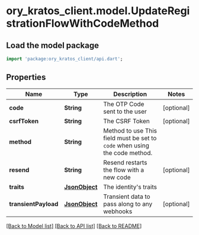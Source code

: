 # ory_kratos_client.model.UpdateRegistrationFlowWithCodeMethod

## Load the model package
```dart
import 'package:ory_kratos_client/api.dart';
```

## Properties
Name | Type | Description | Notes
------------ | ------------- | ------------- | -------------
**code** | **String** | The OTP Code sent to the user | [optional] 
**csrfToken** | **String** | The CSRF Token | [optional] 
**method** | **String** | Method to use  This field must be set to `code` when using the code method. | 
**resend** | **String** | Resend restarts the flow with a new code | [optional] 
**traits** | [**JsonObject**](.md) | The identity's traits | 
**transientPayload** | [**JsonObject**](.md) | Transient data to pass along to any webhooks | [optional] 

[[Back to Model list]](../README.md#documentation-for-models) [[Back to API list]](../README.md#documentation-for-api-endpoints) [[Back to README]](../README.md)


